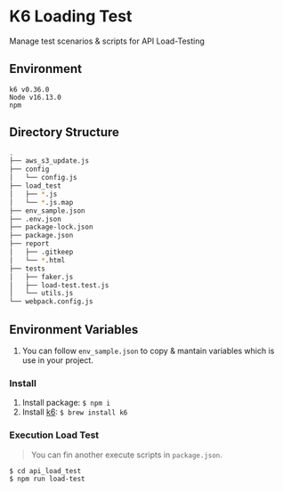 # K6 Loading Test
Manage test scenarios & scripts for API Load-Testing

## Environment
```
k6 v0.36.0
Node v16.13.0
npm
```

## Directory Structure
```bash
.
├── aws_s3_update.js
├── config
│   └── config.js
├── load_test
│   ├── *.js
│   └── *.js.map
├── env_sample.json
├── .env.json
├── package-lock.json
├── package.json
├── report
│   ├── .gitkeep
│   └── *.html
├── tests
│   ├── faker.js
│   ├── load-test.test.js
│   └── utils.js
└── webpack.config.js
```

## Environment Variables
1. You can follow `env_sample.json` to copy & mantain variables which is use in your project.
### Install
1. Install package: `$ npm i`
2. Install [k6](<https://k6.io/docs/get-started/installation/>): `$ brew install k6`

### Execution Load Test
> You can fin another execute scripts in `package.json`.
```
$ cd api_load_test
$ npm run load-test
```
